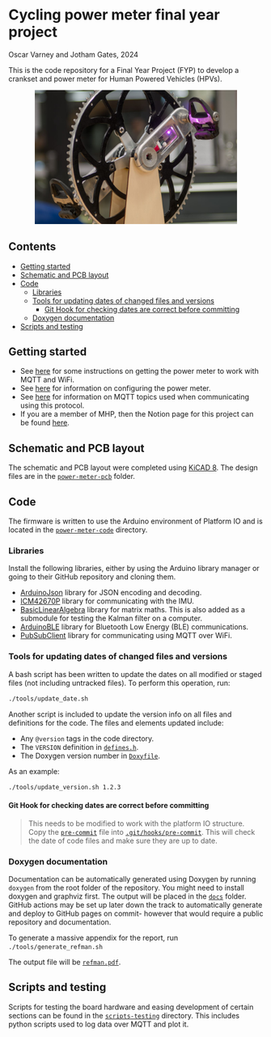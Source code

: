 # Cycling power meter final year project <!-- omit in toc -->
Oscar Varney and Jotham Gates, 2024

This is the code repository for a Final Year Project (FYP) to develop a crankset and power meter for Human Powered Vehicles (HPVs).

<p align="center">
    <img alt="Pretty photo of the prototype crankset and power meter" src="./documents/images/power-meter-photo.jpg" width="400px">
</p>

## Contents <!-- omit in toc -->
- [Getting started](#getting-started)
- [Schematic and PCB layout](#schematic-and-pcb-layout)
- [Code](#code)
  - [Libraries](#libraries)
  - [Tools for updating dates of changed files and versions](#tools-for-updating-dates-of-changed-files-and-versions)
    - [Git Hook for checking dates are correct before committing](#git-hook-for-checking-dates-are-correct-before-committing)
  - [Doxygen documentation](#doxygen-documentation)
- [Scripts and testing](#scripts-and-testing)


## Getting started
- See [here](./documents/getting_started_mqtt.md) for some instructions on getting the power meter to work with MQTT and WiFi.
- See [here](./configs/README.md) for information on configuring the power meter.
- See [here](./documents/mqtt_topics.md) for information on MQTT topics used when communicating using this protocol.
- If you are a member of MHP, then the Notion page for this project can be found [here](https://www.notion.so/monashhumanpower/Power-Pedals-Cranks-FYP-3e6eb409a05642b1ad961b32c2f40aa7).

## Schematic and PCB layout
The schematic and PCB layout were completed using [KiCAD 8](https://www.kicad.org/). The design files are in the [`power-meter-pcb`](./power-meter-pcb/) folder.

## Code
The firmware is written to use the Arduino environment of Platform IO and is located in the [`power-meter-code`](power-meter-code) directory.

### Libraries
Install the following libraries, either by using the Arduino library manager or going to their GitHub repository and cloning them.
- [ArduinoJson](https://arduinojson.org/) library for JSON encoding and decoding.
- [ICM42670P](https://github.com/tdk-invn-oss/motion.arduino.ICM42670P) library for communicating with the IMU.
- [BasicLinearAlgebra](https://github.com/tomstewart89/BasicLinearAlgebra/) library for matrix maths. This is also added as a submodule for testing the Kalman filter on a computer.
- [ArduinoBLE](https://github.com/arduino-libraries/ArduinoBLE) library for Bluetooth Low Energy (BLE) communications.
- [PubSubClient](https://pubsubclient.knolleary.net/) library for communicating using MQTT over WiFi.

### Tools for updating dates of changed files and versions
A bash script has been written to update the dates on all modified or staged files (not including untracked files). To perform this operation, run:
```bash
./tools/update_date.sh
```

Another script is included to update the version info on all files and definitions for the code. The files and elements updated include:
- Any `@version` tags in the code directory.
- The `VERSION` definition in [`defines.h`](./power-meter-code/defines.h).
- The Doxygen version number in [`Doxyfile`](./Doxyfile).

As an example:
```bash
./tools/update_version.sh 1.2.3
```

#### Git Hook for checking dates are correct before committing
> This needs to be modified to work with the platform IO structure.
Copy the [`pre-commit`](./tools/pre-commit) file into [`.git/hooks/pre-commit`](.git/hooks/pre-commit). This will check the date of code files and make sure they are up to date.

### Doxygen documentation
Documentation can be automatically generated using Doxygen by running `doxygen` from the root folder of the repository. You might need to install doxygen and graphviz first. The output will be placed in the [`docs`](docs) folder. GitHub actions may be set up later down the track to automatically generate and deploy to GitHub pages on commit- however that would require a public repository and documentation.

To generate a massive appendix for the report, run `./tools/generate_refman.sh`

The output file will be [`refman.pdf`](docs/latex/refman.pdf).

## Scripts and testing
Scripts for testing the board hardware and easing development of certain sections can be found in the [`scripts-testing`](./scripts-testing/) directory. This includes python scripts used to log data over MQTT and plot it.